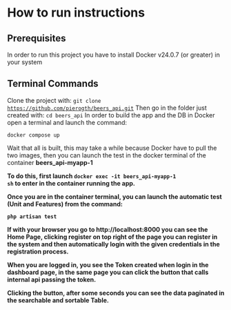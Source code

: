# How to run instructions
## Prerequisites
In order to run this project you have to install Docker v24.0.7 (or greater) in your system

## Terminal Commands
Clone the project with: <code>git clone https://github.com/pierogth/beers_api.git</code>
Then go in the folder just created with: <code>cd beers_api</code>
In order to build the app and the DB in Docker open a terminal and launch the command:

<code>docker compose up</code>

Wait that all is built, this may take a while because Docker have to pull the two images, then you can launch the test in the docker terminal of the container <b>beers_api-myapp-1<b/>

To do this, first launch <code>docker exec -it beers_api-myapp-1 sh</code> to enter in the container running the app.

Once you are in the container terminal, you can launch the automatic test (Unit and Features) from the command:

<code>php artisan test</code>

If with your browser you go to http://localhost:8000 you can see the Home Page, clicking register on top right of the page you can register in the system and then automatically login with the given credentials in the registration process.

When you are logged in, you see the Token created when login in the dashboard page, in the same page you can click the button that calls internal api passing the token.

Clicking the button, after some seconds you can see the data paginated in the searchable and sortable Table.
